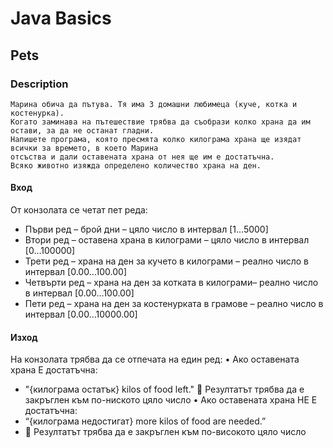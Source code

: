 # Java Basics

## Pets

### Description
    Марина обича да пътува. Тя има 3 домашни любимеца (куче, котка и костенурка). 
    Когато заминава на пътешествие трябва да съобрази колко храна да им остави, за да не останат гладни. 
    Напишете програма, която пресмята колко килограма храна ще изядат всички за времето, в което Марина 
    отсъства и дали оставената храна от нея ще им е достатъчна. 
    Всяко животно изяжда определено количество храна на ден.

#### Вход
От конзолата се четат пет реда: 
- Първи ред – брой дни – цяло число в интервал [1…5000] 
- Втори ред – оставена храна в килограми – цяло число в интервал [0…100000] 
- Трети ред – храна на ден за кучето в килограми – реално число в интервал [0.00…100.00]
- Четвърти ред – храна на ден за котката в килограми– реално число в интервал [0.00…100.00] 
- Пети ред – храна на ден за костенурката в грамове – реално число в интервал [0.00…10000.00]

#### Изход
На конзолата трябва да се отпечата на един ред: 
•	Ако оставената храна Е достатъчна:
- "{килограма остатък} kilos of food left."
	Резултатът трябва да е закръглен към по-ниското цяло число 
•	Ако оставената храна НЕ Е достатъчна: 
- “{килограма недостигат} more kilos of food are needed.”
- 	Резултатът трябва да е закръглен към по-високото цяло число